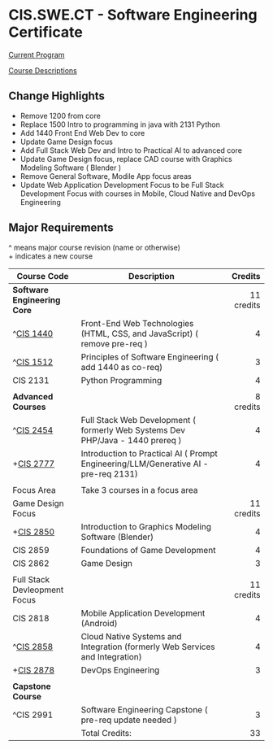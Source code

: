 # CIS.SWE.CT - Software Engineering Certificate

[Current Program](https://catalog.oaklandcc.edu/programs/computer-information-systems/software-engineering-option-ct/)
  
[Course Descriptions](https://catalog.oaklandcc.edu/course-descriptions/cis/)

## Change Highlights
- Remove 1200 from core
- Replace 1500 Intro to programming in java with 2131 Python
- Add 1440 Front End Web Dev to core
- Update Game Design focus
- Add Full Stack Web Dev and Intro to Practical AI to advanced core
- Update Game Design focus, replace CAD course with Graphics Modeling Software ( Blender )
- Remove General Software, Modile App focus areas
- Update Web Application Development Focus to be Full Stack Development Focus with courses in Mobile, Cloud Native and DevOps Engineering

## Major Requirements

^ means major course revision (name or otherwise)  
\+ indicates a new course

| Course Code	| Description	| Credits |
|-------------|-------------|---------:|
|**Software Engineering Core**|| 11 credits |
| ^[CIS 1440](CIS1440.md)	| Front-End Web Technologies (HTML, CSS, and JavaScript) ( remove pre-req ) |	4 |
| ^[CIS 1512](CIS1512.md)	| Principles of Software Engineering  ( add 1440 as co-req) |	3 |
| CIS 2131	| Python Programming	| 4 |
||
|**Advanced Courses**| | 8 credits |
| ^[CIS 2454](CIS2454.md)	| Full Stack Web Development ( formerly Web Systems Dev PHP/Java - 1440 prereq ) | 4|
| +[CIS 2777](CIS2777.md)	| Introduction to Practical AI ( Prompt Engineering/LLM/Generative AI - pre-req 2131) | 4 |
||
| Focus Area | Take 3 courses in a focus area |
| Game Design Focus | | 11 credits |
| +[CIS 2850](CIS2850.md)	| Introduction to Graphics Modeling Software (Blender) |	4 |
| CIS 2859	| Foundations of Game Development	| 4 | 
| CIS 2862	| Game Design	| 3 |
||
| Full Stack Devleopment Focus | | 11 credits |
| CIS 2818	| Mobile Application Development (Android) |	4 |
| ^[CIS 2858](CIS2858.md)	| Cloud Native Systems and Integration (formerly Web Services and Integration) |	4 |
| +[CIS 2878](CIS2878.md)	| DevOps Engineering |	3 |
||
|**Capstone Course**|
| ^CIS 2991	|Software Engineering Capstone ( pre-req update needed ) |	3 |
||Total Credits: | 33 |

